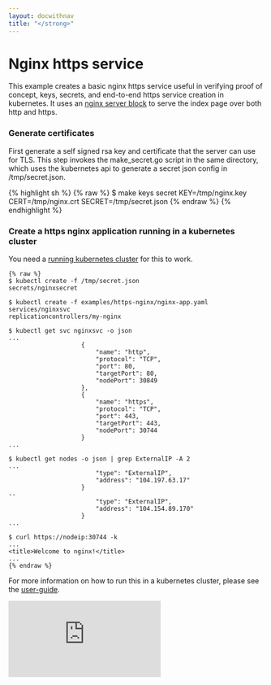 ```yaml
---
layout: docwithnav
title: "</strong>"
---
```

<!-- BEGIN MUNGE: UNVERSIONED_WARNING -->


<!-- END MUNGE: UNVERSIONED_WARNING -->

# Nginx https service

This example creates a basic nginx https service useful in verifying proof of concept, keys, secrets, and end-to-end https service creation in kubernetes.
It uses an [nginx server block](http://wiki.nginx.org/ServerBlockExample) to serve the index page over both http and https.

### Generate certificates

First generate a self signed rsa key and certificate that the server can use for TLS. This step invokes the make_secret.go script in the same directory, which uses the kubernetes api to generate a secret json config in /tmp/secret.json.

{% highlight sh %}
{% raw %}
$ make keys secret KEY=/tmp/nginx.key CERT=/tmp/nginx.crt SECRET=/tmp/secret.json
{% endraw %}
{% endhighlight %}

### Create a https nginx application running in a kubernetes cluster

You need a [running kubernetes cluster](../../docs/getting-started-guides/) for this to work.

```
{% raw %}
$ kubectl create -f /tmp/secret.json
secrets/nginxsecret

$ kubectl create -f examples/https-nginx/nginx-app.yaml
services/nginxsvc
replicationcontrollers/my-nginx

$ kubectl get svc nginxsvc -o json
...
                    {
                        "name": "http",
                        "protocol": "TCP",
                        "port": 80,
                        "targetPort": 80,
                        "nodePort": 30849
                    },
                    {
                        "name": "https",
                        "protocol": "TCP",
                        "port": 443,
                        "targetPort": 443,
                        "nodePort": 30744
                    }
...

$ kubectl get nodes -o json | grep ExternalIP -A 2
...
                        "type": "ExternalIP",
                        "address": "104.197.63.17"
                    }
--
                        "type": "ExternalIP",
                        "address": "104.154.89.170"
                    }
...

$ curl https://nodeip:30744 -k
...
<title>Welcome to nginx!</title>
...
{% endraw %}
```

For more information on how to run this in a kubernetes cluster, please see the [user-guide](../../docs/user-guide/connecting-applications.html).


<!-- BEGIN MUNGE: GENERATED_ANALYTICS -->
[![Analytics](https://kubernetes-site.appspot.com/UA-36037335-10/GitHub/examples/https-nginx/README.md?pixel)]()
<!-- END MUNGE: GENERATED_ANALYTICS -->

